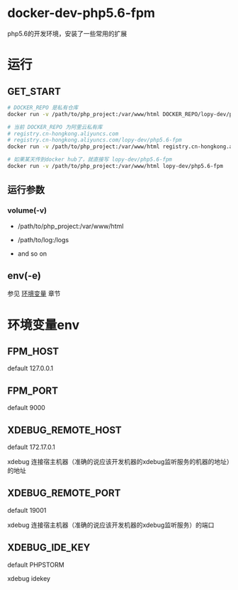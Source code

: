 # docker-dev-php5.6-fpm

php5.6的开发环境，安装了一些常用的扩展

# 运行

## GET_START

```bash
# DOCKER_REPO 是私有仓库
docker run -v /path/to/php_project:/var/www/html DOCKER_REPO/lopy-dev/php5.6-fpm

# 当前 DOCKER_REPO 为阿里云私有库
# registry.cn-hongkong.aliyuncs.com
# registry.cn-hongkong.aliyuncs.com/lopy-dev/php5.6-fpm
docker run -v /path/to/php_project:/var/www/html registry.cn-hongkong.aliyuncs.com/lopy-dev/php5.6-fpm

# 如果某天传到docker hub了，就直接写 lopy-dev/php5.6-fpm
docker run -v /path/to/php_project:/var/www/html lopy-dev/php5.6-fpm

```

## 运行参数

### volume(-v)

* /path/to/php_project:/var/www/html

* /path/to/log:/logs

* and so on

## env(-e)
参见 [环境变量](#环境变量env) 章节

# 环境变量env

## FPM_HOST
default 127.0.0.1

## FPM_PORT
default 9000

## XDEBUG_REMOTE_HOST
default 172.17.0.1

xdebug 连接宿主机器（准确的说应该开发机器的xdebug监听服务的机器的地址）的地址

## XDEBUG_REMOTE_PORT
default 19001

xdebug 连接宿主机器（准确的说应该开发机器的xdebug监听服务）的端口

## XDEBUG_IDE_KEY
default PHPSTORM

xdebug idekey
